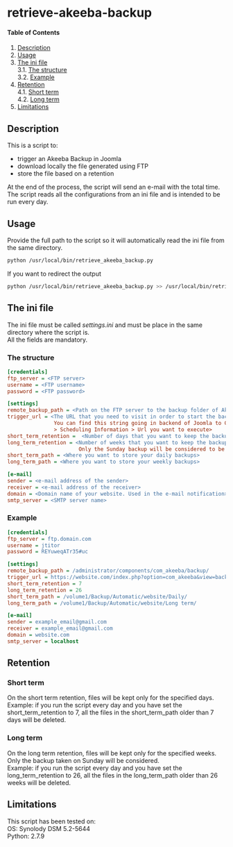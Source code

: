 # retrieve-akeeba-backup

#### Table of Contents

1. [Description](#description)
2. [Usage](#usage)
3. [The ini file](#the-ini-file)  
  3.1. [The structure](#the-structure)  
  3.2. [Example](#example)
4. [Retention](#retention)  
  4.1. [Short term](#short-term)  
  4.2. [Long term](#long-term)
5. [Limitations](#limitations)

## Description

This is a script to:  
- trigger an Akeeba Backup in Joomla  
- download locally the file generated using FTP  
- store the file based on a retention  

At the end of the process, the script will send an e-mail with the total time.  
The script reads all the configurations from an ini file and is intended to be run every day.

## Usage

Provide the full path to the script so it will automatically read the ini file from the same directory.

```bash
python /usr/local/bin/retrieve_akeeba_backup.py
```

If you want to redirect the output

```bash
python /usr/local/bin/retrieve_akeeba_backup.py >> /usr/local/bin/retrieve_akeeba_backup.log 2>&1
```

## The ini file

The ini file must be called *settings.ini* and must be place in the same directory where the script is.  
All the fields are mandatory.

### The structure

```ini
[credentials]
ftp_server = <FTP server>
username = <FTP username>
password = <FTP password>

[settings]
remote_backup_path = <Path on the FTP server to the backup folder of Akeeba Backup>
trigger_url = <The URL that you need to visit in order to start the backup with Akeeba Backup.
               You can find this string going in backend of Joomla to Components > Akeeba Backup
               > Scheduling Information > Url you want to execute>
short_term_retention =  <Number of days that you want to keep the backup>
long_term_retention = <Number of weeks that you want to keep the backup.
                       Only the Sunday backup will be considered to be stored>
short_term_path = <Where you want to store your daily backups>
long_term_path = <Where you want to store your weekly backups>

[e-mail]
sender = <e-mail address of the sender>
receiver = <e-mail address of the receiver>
domain = <Domain name of your website. Used in the e-mail notification>
smtp_server = <SMTP server name>
```

### Example

```ini
[credentials]
ftp_server = ftp.domain.com
username = jtitor
password = REYuweqATr35#uc

[settings]
remote_backup_path = /administrator/components/com_akeeba/backup/
trigger_url = https://website.com/index.php?option=com_akeeba&view=backup&key=fe6aWr2cubrapr5mamuf
short_term_retention = 7
long_term_retention = 26
short_term_path = /volume1/Backup/Automatic/website/Daily/
long_term_path = /volume1/Backup/Automatic/website/Long term/

[e-mail]
sender = example_email@gmail.com
receiver = example_email@gmail.com
domain = website.com
smtp_server = localhost
```

## Retention

### Short term

On the short term retention, files will be kept only for the specified days.  
Example: if you run the script every day and you have set the short_term_retention to 7, all the files in the short_term_path older than 7 days will be deleted.

### Long term

On the long term retention, files will be kept only for the specified weeks.  
Only the backup taken on Sunday will be considered.  
Example: if you run the script every day and you have set the long_term_retention to 26, all the files in the long_term_path older than 26 weeks will be deleted.

## Limitations

This script has been tested on:  
OS: Synolody DSM 5.2-5644  
Python: 2.7.9
